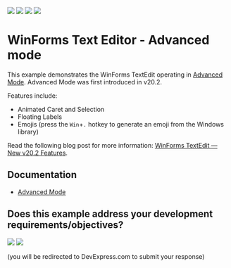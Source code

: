 <!-- default badges list -->
![](https://img.shields.io/endpoint?url=https://codecentral.devexpress.com/api/v1/VersionRange/304287113/20.2.3%2B)
[![](https://img.shields.io/badge/Open_in_DevExpress_Support_Center-FF7200?style=flat-square&logo=DevExpress&logoColor=white)](https://supportcenter.devexpress.com/ticket/details/T1000106)
[![](https://img.shields.io/badge/📖_How_to_use_DevExpress_Examples-e9f6fc?style=flat-square)](https://docs.devexpress.com/GeneralInformation/403183)
[![](https://img.shields.io/badge/💬_Leave_Feedback-feecdd?style=flat-square)](#does-this-example-address-your-development-requirementsobjectives)
<!-- default badges end -->

# WinForms Text Editor - Advanced mode

This example demonstrates the WinForms TextEdit operating in [Advanced Mode](https://docs.devexpress.com/WindowsForms/DevExpress.XtraEditors.Repository.RepositoryItemTextEdit.UseAdvancedMode). Advanced Mode was first introduced in v20.2.

Features include:

* Animated Caret and Selection
* Floating Labels
* Emojis (press the `Win`+`.` hotkey to generate an emoji from the Windows library)

Read the following blog post for more information: [WinForms TextEdit — New v20.2 Features](https://community.devexpress.com/blogs/winforms/archive/2020/10/05/winforms-textedit-new-v20-2-features.aspx).


## Documentation

* [Advanced Mode](https://docs.devexpress.com/WindowsForms/DevExpress.XtraEditors.Repository.RepositoryItemTextEdit.UseAdvancedMode)
<!-- feedback -->
## Does this example address your development requirements/objectives?

[<img src="https://www.devexpress.com/support/examples/i/yes-button.svg"/>](https://www.devexpress.com/support/examples/survey.xml?utm_source=github&utm_campaign=winforms-textedit-advanced-mode&~~~was_helpful=yes) [<img src="https://www.devexpress.com/support/examples/i/no-button.svg"/>](https://www.devexpress.com/support/examples/survey.xml?utm_source=github&utm_campaign=winforms-textedit-advanced-mode&~~~was_helpful=no)

(you will be redirected to DevExpress.com to submit your response)
<!-- feedback end -->
